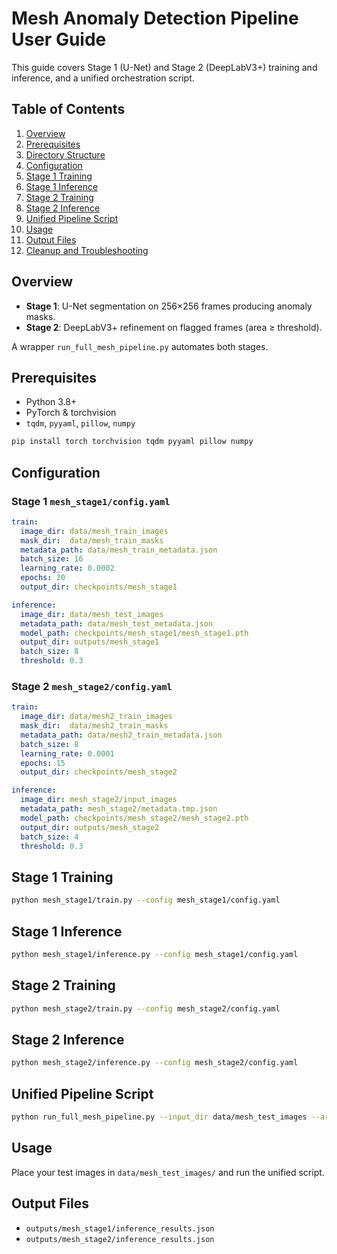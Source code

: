 # Mesh Anomaly Detection Pipeline User Guide

This guide covers Stage 1 (U-Net) and Stage 2 (DeepLabV3+) training and inference, and a unified orchestration script.

## Table of Contents

1. [Overview](#overview)  
2. [Prerequisites](#prerequisites)  
3. [Directory Structure](#directory-structure)  
4. [Configuration](#configuration)  
5. [Stage 1 Training](#stage-1-training)  
6. [Stage 1 Inference](#stage-1-inference)  
7. [Stage 2 Training](#stage-2-training)  
8. [Stage 2 Inference](#stage-2-inference)  
9. [Unified Pipeline Script](#unified-pipeline-script)  
10. [Usage](#usage)  
11. [Output Files](#output-files)  
12. [Cleanup and Troubleshooting](#cleanup-and-troubleshooting)

## Overview

- **Stage 1**: U-Net segmentation on 256×256 frames producing anomaly masks.  
- **Stage 2**: DeepLabV3+ refinement on flagged frames (area ≥ threshold).  

A wrapper `run_full_mesh_pipeline.py` automates both stages.

## Prerequisites

- Python 3.8+  
- PyTorch & torchvision  
- `tqdm`, `pyyaml`, `pillow`, `numpy`

```bash
pip install torch torchvision tqdm pyyaml pillow numpy
```

## Configuration

### Stage 1 `mesh_stage1/config.yaml`

```yaml
train:
  image_dir: data/mesh_train_images
  mask_dir:  data/mesh_train_masks
  metadata_path: data/mesh_train_metadata.json
  batch_size: 16
  learning_rate: 0.0002
  epochs: 20
  output_dir: checkpoints/mesh_stage1

inference:
  image_dir: data/mesh_test_images
  metadata_path: data/mesh_test_metadata.json
  model_path: checkpoints/mesh_stage1/mesh_stage1.pth
  output_dir: outputs/mesh_stage1
  batch_size: 8
  threshold: 0.3
```

### Stage 2 `mesh_stage2/config.yaml`

```yaml
train:
  image_dir: data/mesh2_train_images
  mask_dir:  data/mesh2_train_masks
  metadata_path: data/mesh2_train_metadata.json
  batch_size: 8
  learning_rate: 0.0001
  epochs: 15
  output_dir: checkpoints/mesh_stage2

inference:
  image_dir: mesh_stage2/input_images
  metadata_path: mesh_stage2/metadata.tmp.json
  model_path: checkpoints/mesh_stage2/mesh_stage2.pth
  output_dir: outputs/mesh_stage2
  batch_size: 4
  threshold: 0.3
```

## Stage 1 Training

```bash
python mesh_stage1/train.py --config mesh_stage1/config.yaml
```

## Stage 1 Inference

```bash
python mesh_stage1/inference.py --config mesh_stage1/config.yaml
```

## Stage 2 Training

```bash
python mesh_stage2/train.py --config mesh_stage2/config.yaml
```

## Stage 2 Inference

```bash
python mesh_stage2/inference.py --config mesh_stage2/config.yaml
```

## Unified Pipeline Script

```bash
python run_full_mesh_pipeline.py --input_dir data/mesh_test_images --area_thresh 0.02
```

## Usage

Place your test images in `data/mesh_test_images/` and run the unified script.

## Output Files

- `outputs/mesh_stage1/inference_results.json`  
- `outputs/mesh_stage2/inference_results.json`
